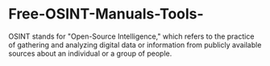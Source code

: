 # Free-OSINT-Manuals-Tools-
OSINT stands for "Open-Source Intelligence," which refers to the practice of gathering and analyzing digital data or information from publicly available sources about an individual or a group of people.
